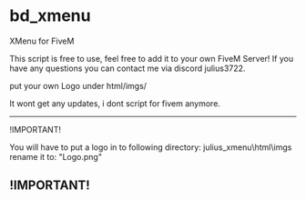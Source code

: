 # bd_xmenu
XMenu for FiveM


This script is free to use, feel free to add it to your own FiveM Server!
If you have any questions you can contact me via discord julius3722.

put your own Logo under html/imgs/

It wont get any updates, i dont script for fivem anymore.

----------------------------------------------------------------------------

!IMPORTANT!

You will have to put a logo in to following directory: julius_xmenu\html\imgs
rename it to: "Logo.png"

!IMPORTANT!
----------------------------------------------------------------------------
